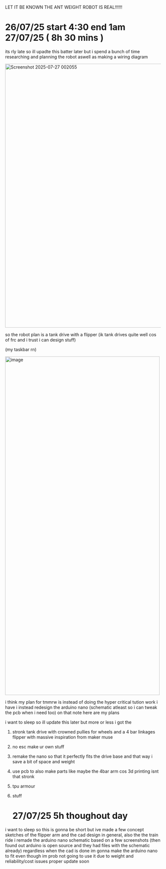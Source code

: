 LET IT BE KNOWN THE ANT WEIGHT ROBOT IS REAL!!!!!!



# 26/07/25 start 4:30 end 1am 27/07/25 ( 8h 30 mins )

its rly late so ill upadte this batter later but i spend a bunch of time researching and planning the robot aswell as making a wiring diagram

<img width="1176" height="850" alt="Screenshot 2025-07-27 002055" src="https://github.com/user-attachments/assets/6fad89b8-0d61-4009-a5e3-23b059b76053" />


so the robot plan is a tank drive with a flipper (ik tank drives quite well cos of frc and i trust i can design stuff)

(my taskbar rn)

<img width="500" height="1091" alt="image" src="https://github.com/user-attachments/assets/37299a53-5b68-4995-87f9-b7e7981d14d2" />



i think my plan for tmmrw is instead of doing the hyper critical tution work i have i instead redesign the arduino nano (schematic atleast so i can tweak the pcb when i need too)
on that note here are my plans


i want to sleep so ill update this later but more or less i got the 

1. stronk tank drive with crowned pullies for wheels and a 4 bar linkages flipper with massive inspiration from maker muse
2. no esc make ur own stuff
3. remake the nano so that it perfectly fits the drive base and that way i save a bit of space and weight
4. use pcb to also make parts like maybe the 4bar arm cos 3d printing isnt that stronk
5. tpu armour 
4. stuff

   # 27/07/25 5h thoughout day
i want to sleep so this is gonna be short but ive made a few concept sketches of the flipper arm and the cad design in general, also the the train ride i remade the arduino nano schematic based on a few screenshots (then found out arduino is open source and they had files with the schematic already) regardless when the cad is done im gonna make the arduino nano to fit even though im prob not going to use it due to weight and reliability/cost issues
 proper update soon
